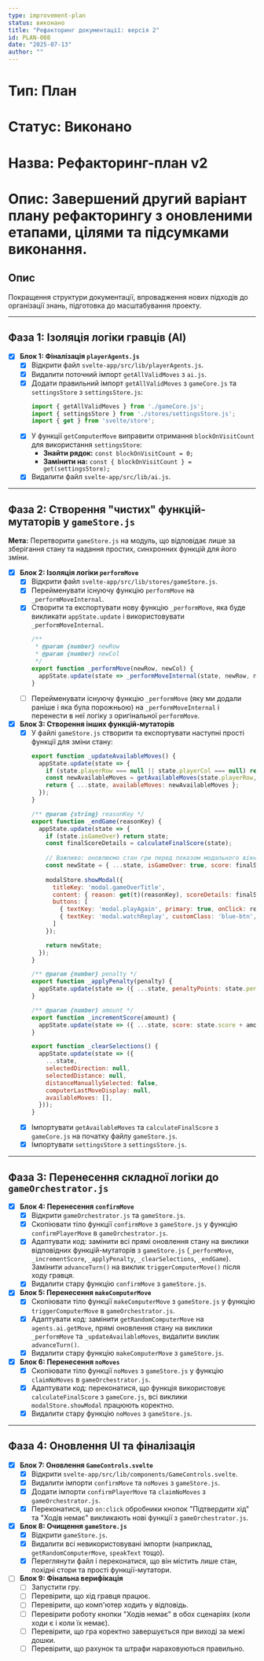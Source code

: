 ```yaml
---
type: improvement-plan
status: виконано
title: "Рефакторинг документації: версія 2"
id: PLAN-008
date: "2025-07-13"
author: ""
---
```


# Тип: План
# Статус: Виконано
# Назва: Рефакторинг-план v2
# Опис: Завершений другий варіант плану рефакторингу з оновленими етапами, цілями та підсумками виконання.

## Опис

Покращення структури документації, впровадження нових підходів до організації знань, підготовка до масштабування проекту.

---

## Фаза 1: Ізоляція логіки гравців (AI)

- [x] **Блок 1: Фіналізація `playerAgents.js`**
    - [x] Відкрити файл `svelte-app/src/lib/playerAgents.js`.
    - [x] Видалити поточний імпорт `getAllValidMoves` з `ai.js`.
    - [x] Додати правильний імпорт `getAllValidMoves` з `gameCore.js` та `settingsStore` з `settingsStore.js`:
      ```javascript
      import { getAllValidMoves } from './gameCore.js';
      import { settingsStore } from './stores/settingsStore.js';
      import { get } from 'svelte/store';
      ```
    - [x] У функції `getComputerMove` виправити отримання `blockOnVisitCount` для використання `settingsStore`:
        *   **Знайти рядок:** `const blockOnVisitCount = 0;`
        *   **Замінити на:** `const { blockOnVisitCount } = get(settingsStore);`
    - [x] Видалити файл `svelte-app/src/lib/ai.js`.

---

## Фаза 2: Створення "чистих" функцій-мутаторів у `gameStore.js`

**Мета:** Перетворити `gameStore.js` на модуль, що відповідає лише за зберігання стану та надання простих, синхронних функцій для його зміни.

- [x] **Блок 2: Ізоляція логіки `performMove`**
    - [x] Відкрити файл `svelte-app/src/lib/stores/gameStore.js`.
    - [x] Перейменувати існуючу функцію `performMove` на `_performMoveInternal`.
    - [x] Створити та експортувати нову функцію `_performMove`, яка буде викликати `appState.update` і використовувати `_performMoveInternal`.
      ```javascript
      /**
       * @param {number} newRow
       * @param {number} newCol
       */
      export function _performMove(newRow, newCol) {
        appState.update(state => _performMoveInternal(state, newRow, newCol));
      }
      ```
    - [ ] Перейменувати існуючу функцію `_performMove` (яку ми додали раніше і яка була порожньою) на `_performMoveInternal` і перенести в неї логіку з оригінальної `performMove`.

- [x] **Блок 3: Створення інших функцій-мутаторів**
    - [x] У файлі `gameStore.js` створити та експортувати наступні прості функції для зміни стану:
      ```javascript
      export function _updateAvailableMoves() {
        appState.update(state => {
          if (state.playerRow === null || state.playerCol === null) return state;
          const newAvailableMoves = getAvailableMoves(state.playerRow, state.playerCol, state.boardSize, state.cellVisitCounts, get(settingsStore).blockOnVisitCount);
          return { ...state, availableMoves: newAvailableMoves };
        });
      }

      /** @param {string} reasonKey */
      export function _endGame(reasonKey) {
        appState.update(state => {
          if (state.isGameOver) return state;
          const finalScoreDetails = calculateFinalScore(state);
          
          // Важливо: оновлюємо стан гри перед показом модального вікна
          const newState = { ...state, isGameOver: true, score: finalScoreDetails.totalScore };
          
          modalStore.showModal({
            titleKey: 'modal.gameOverTitle',
            content: { reason: get(t)(reasonKey), scoreDetails: finalScoreDetails },
            buttons: [
              { textKey: 'modal.playAgain', primary: true, onClick: resetAndCloseModal, isHot: true },
              { textKey: 'modal.watchReplay', customClass: 'blue-btn', onClick: startReplay }
            ]
          });

          return newState;
        });
      }

      /** @param {number} penalty */
      export function _applyPenalty(penalty) {
        appState.update(state => ({ ...state, penaltyPoints: state.penaltyPoints + penalty }));
      }

      /** @param {number} amount */
      export function _incrementScore(amount) {
        appState.update(state => ({ ...state, score: state.score + amount }));
      }

      export function _clearSelections() {
        appState.update(state => ({
          ...state,
          selectedDirection: null,
          selectedDistance: null,
          distanceManuallySelected: false,
          computerLastMoveDisplay: null,
          availableMoves: [],
        }));
      }
      ```
    - [x] Імпортувати `getAvailableMoves` та `calculateFinalScore` з `gameCore.js` на початку файлу `gameStore.js`.
    - [x] Імпортувати `settingsStore` з `settingsStore.js`.

---

## Фаза 3: Перенесення складної логіки до `gameOrchestrator.js`

- [x] **Блок 4: Перенесення `confirmMove`**
    - [x] Відкрити `gameOrchestrator.js` та `gameStore.js`.
    - [x] Скопіювати тіло функції `confirmMove` з `gameStore.js` у функцію `confirmPlayerMove` в `gameOrchestrator.js`.
    - [x] Адаптувати код: замінити всі прямі оновлення стану на виклики відповідних функцій-мутаторів з `gameStore.js` (`_performMove`, `_incrementScore`, `_applyPenalty`, `_clearSelections`, `_endGame`). Замінити `advanceTurn()` на виклик `triggerComputerMove()` після ходу гравця.
    - [x] Видалити стару функцію `confirmMove` з `gameStore.js`.

- [x] **Блок 5: Перенесення `makeComputerMove`**
    - [x] Скопіювати тіло функції `makeComputerMove` з `gameStore.js` у функцію `triggerComputerMove` в `gameOrchestrator.js`.
    - [x] Адаптувати код: замінити `getRandomComputerMove` на `agents.ai.getMove`, прямі оновлення стану на виклики `_performMove` та `_updateAvailableMoves`, видалити виклик `advanceTurn()`.
    - [x] Видалити стару функцію `makeComputerMove` з `gameStore.js`.

- [x] **Блок 6: Перенесення `noMoves`**
    - [x] Скопіювати тіло функції `noMoves` з `gameStore.js` у функцію `claimNoMoves` в `gameOrchestrator.js`.
    - [x] Адаптувати код: переконатися, що функція використовує `calculateFinalScore` з `gameCore.js`, всі виклики `modalStore.showModal` працюють коректно.
    - [x] Видалити стару функцію `noMoves` з `gameStore.js`.

---

## Фаза 4: Оновлення UI та фіналізація

- [x] **Блок 7: Оновлення `GameControls.svelte`**
    - [x] Відкрити `svelte-app/src/lib/components/GameControls.svelte`.
    - [x] Видалити імпорти `confirmMove` та `noMoves` з `gameStore.js`.
    - [x] Додати імпорти `confirmPlayerMove` та `claimNoMoves` з `gameOrchestrator.js`.
    - [x] Переконатися, що `on:click` обробники кнопок "Підтвердити хід" та "Ходів немає" викликають нові функції з `gameOrchestrator.js`.

- [x] **Блок 8: Очищення `gameStore.js`**
    - [x] Відкрити `gameStore.js`.
    - [x] Видалити всі невикористовувані імпорти (наприклад, `getRandomComputerMove`, `speakText` тощо).
    - [x] Переглянути файл і переконатися, що він містить лише стан, похідні стори та прості функції-мутатори.

- [ ] **Блок 9: Фінальна верифікація**
    - [ ] Запустити гру.
    - [ ] Перевірити, що хід гравця працює.
    - [ ] Перевірити, що комп'ютер ходить у відповідь.
    - [ ] Перевірити роботу кнопки "Ходів немає" в обох сценаріях (коли ходи є і коли їх немає).
    - [ ] Перевірити, що гра коректно завершується при виході за межі дошки.
    - [ ] Перевірити, що рахунок та штрафи нараховуються правильно.